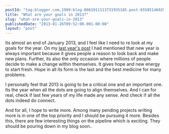 ```yaml
---
postId: "tag:blogger.com,1999:blog-8061911113731935185.post-6558514692925159130"
title: "What are your goals in 2013?"
slug: "what-are-your-goals-in-2013"
publishedDate: "2013-01-26T09:52:00.001-08:00"
layout: "post"
---
```


Its almost an end of January 2013, and I feel like I need to re look at my
goals for the year. On my [last year's
post](http://www.bexdeep.com/2011/01/rejoicing-new-year-2011.html) I had
mentioned that new year is always important because it gives people a reason
to look back and make new plans. Further, its also the only occasion where
millions of people decide to make a change within themselves. It gives hope
and new energy to start fresh. Hope in all its form is the last and the best
medicine for many problems.  
  
I personally feel that 2013 is going to be a critical one and an important
one. Its the year when all the dots are going to align themselves. And I can
for real, check if last few years of my life made any sense. And check if all
the dots indeed do connect.  
  
And for all, I hope to write more. Among many pending projects writing more is
in one of the top priority and I should be pursuing it more. Besides this,
there are few interesting things on the pipeline which is exciting. They
should be pouring down in my blog soon..  
  
  
  

